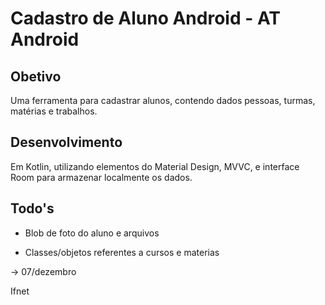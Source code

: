 # Cadastro de Aluno Android - AT Android

## Obetivo


Uma ferramenta para cadastrar alunos, contendo dados pessoas, turmas, matérias e trabalhos.


## Desenvolvimento


Em Kotlin, utilizando elementos do Material Design, MVVC, e interface Room para armazenar localmente os dados.

## Todo's

- Blob de foto  do aluno e arquivos

- Classes/objetos referentes a cursos e materias 


-> 07/dezembro


Ifnet

